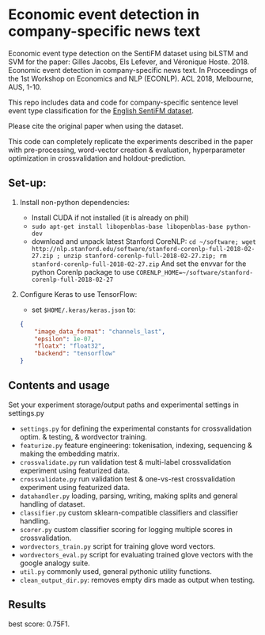 # Economic event detection in company-specific news text
Economic event type detection on the SentiFM dataset using biLSTM and SVM for the paper: Gilles Jacobs, Els Lefever, and Véronique Hoste. 2018. Economic event detection in company-specific news text. In Proceedings of the 1st Workshop on Economics and NLP (ECONLP). ACL 2018, Melbourne, AUS, 1-10.

This repo includes data and code for company-specific sentence level event type classification for the [English SentiFM dataset](https://osf.io/enu2k/).

Please cite the original paper when using the dataset.

This code can completely replicate the experiments described in the paper with pre-processing, word-vector creation & evaluation, hyperparameter optimization in crossvalidation and holdout-prediction.

## Set-up:
1. Install non-python dependencies:
    - Install CUDA if not installed (it is already on phil)
    - `sudo apt-get install libopenblas-base libopenblas-base python-dev`
    - download and unpack latest Stanford CoreNLP: `cd ~/software; wget http://nlp.stanford.edu/software/stanford-corenlp-full-2018-02-27.zip ; unzip stanford-corenlp-full-2018-02-27.zip; rm stanford-corenlp-full-2018-02-27.zip` And set the envvar for the python Corenlp package to use `CORENLP_HOME=~/software/stanford-corenlp-full-2018-02-27`

2. Configure Keras to use TensorFlow:
    - set `$HOME/.keras/keras.json` to:
    ```json
    {
        "image_data_format": "channels_last",
        "epsilon": 1e-07,
        "floatx": "float32",
        "backend": "tensorflow"
    }
    ```
## Contents and usage
Set your experiment storage/output paths and experimental settings in settings.py
- `settings.py` for defining the experimental constants for crossvalidation optim. & testing, & wordvector training.
- `featurize.py` feature engineering: tokenisation, indexing, sequencing & making the embedding matrix.
- `crossvalidate.py` run validation test & multi-label crossvalidation experiment using featurized data.
- `crossvalidate.py` run validation test & one-vs-rest crossvalidation experiment using featurized data.
- `datahandler.py` loading, parsing, writing, making splits and general handling of dataset.
- `classifier.py` custom sklearn-compatible classifiers and classifier handling.
- `scorer.py` custom classifier scoring for logging multiple scores in crossvalidation.
- `wordvectors_train.py` script for training glove word vectors.
- `wordvectors_eval.py` script for evaluating trained glove vectors with the google analogy suite.
- `util.py` commonly used, general pythonic utility functions.
- `clean_output_dir.py`: removes empty dirs made as output when testing.

## Results
best score: 0.75F1.
